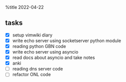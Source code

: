 %title 2022-04-22

## tasks

- [x] setup vimwiki diary
- [x] write echo server using socketserver python module
- [x] reading python GBN code
- [x] write echo server using asyncio
- [x] read docs about asyncio and take notes
- [x] anki
- [ ] reading dns server code
- [ ] refactor ONL code
